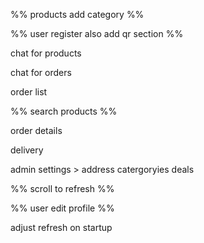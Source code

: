 %% products add category %%

%% user register also add qr section %%

chat for products


chat for orders

order list

%% search products %%


order details


delivery


admin settings >
	address
		catergoryies
		deals

%% scroll to refresh %%

%% user edit profile %%


adjust refresh on startup



		